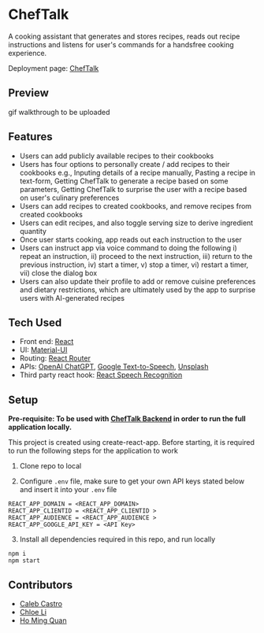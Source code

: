# ChefTalk

A cooking assistant that generates and stores recipes, reads out recipe instructions and listens for user's commands for a handsfree cooking experience.

Deployment page: [ChefTalk](https://capstone-frontend-bay.vercel.app/)

## Preview

gif walkthrough to be uploaded

## Features

- Users can add publicly available recipes to their cookbooks
- Users has four options to personally create / add recipes to their cookbooks e.g., Inputing details of a recipe manually, Pasting a recipe in text-form, Getting ChefTalk to generate a recipe based on some parameters, Getting ChefTalk to surprise the user with a recipe based on user's culinary preferences
- Users can add recipes to created cookbooks, and remove recipes from created cookbooks
- Users can edit recipes, and also toggle serving size to derive ingredient quantity
- Once user starts cooking, app reads out each instruction to the user
- Users can instruct app via voice command to doing the following
  i) repeat an instruction,
  ii) proceed to the next instruction,
  iii) return to the previous instruction,
  iv) start a timer,
  v) stop a timer,
  vi) restart a timer,
  vii) close the dialog box
- Users can also update their profile to add or remove cuisine preferences and dietary restrictions, which are ultimately used by the app to surprise users with AI-generated recipes

## Tech Used

- Front end: [React](https://react.dev/)
- UI: [Material-UI](https://mui.com/)
- Routing: [React Router](https://reactrouter.com/en/main)
- APIs: [OpenAI ChatGPT](https://platform.openai.com/docs/api-reference), [Google Text-to-Speech](https://cloud.google.com/text-to-speech#), [Unsplash](https://unsplash.com/documentation)
- Third party react hook: [React Speech Recognition](https://www.npmjs.com/package/react-speech-recognition)

## Setup

**Pre-requisite: To be used with [ChefTalk Backend](https://github.com/calebcianc/capstone-backend) in order to run the full application locally.**

This project is created using create-react-app. Before starting, it is required to run the following steps for the application to work

1. Clone repo to local

2. Configure `.env` file, make sure to get your own API keys stated below and insert it into your `.env` file

```
REACT_APP_DOMAIN = <REACT_APP_DOMAIN>
REACT_APP_CLIENTID = <REACT_APP_CLIENTID >
REACT_APP_AUDIENCE = <REACT_APP_AUDIENCE >
REACT_APP_GOOGLE_API_KEY = <API Key>
```

3. Install all dependencies required in this repo, and run locally

```
npm i
npm start
```

## Contributors

- [Caleb Castro](https://github.com/calebcianc)
- [Chloe Li](https://github.com/khloeli)
- [Ho Ming Quan](https://github.com/kenho95)
